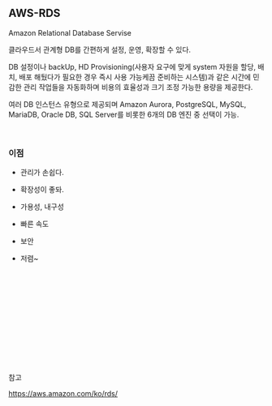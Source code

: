 ## AWS-RDS

Amazon Relational Database Servise

클라우드서 관계형 DB를 간편하게 설정, 운영, 확장할 수 있다.

DB 설정이나 backUp, HD Provisioning(사용자 요구에 맞게 system 자원을 할당, 배치, 배포 해뒀다가 필요한 경우 즉시 사용 가능케끔 준비하는 시스템)과 같은 시간에 민감한 관리 작업들을 자동화하며 비용의 효율성과 크기 조정 가능한 용량을 제공한다.

여러 DB 인스턴스 유형으로 제공되며 Amazon Aurora, PostgreSQL, MySQL, MariaDB, Oracle DB, SQL Server를 비롯한 6개의 DB 엔진 중 선택이 가능.

<br>

### 이점

- 관리가 손쉽다.

- 확장성이 좋돠.

- 가용성, 내구성

- 빠른 속도

- 보안

- 저렴~

<br>
<br>
<br>
<br>
<br>
<br>
<br>
<br>
<br>
<br>
<br>

참고

https://aws.amazon.com/ko/rds/
